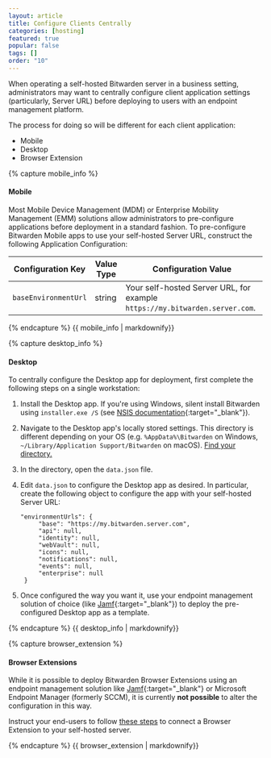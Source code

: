 ```yaml
---
layout: article
title: Configure Clients Centrally
categories: [hosting]
featured: true
popular: false
tags: []
order: "10"
---
```


When operating a self-hosted Bitwarden server in a business setting, administrators may want to centrally configure client application settings (particularly, Server URL) before deploying to users with an endpoint management platform.

The process for doing so will be different for each client application:

<ul class="nav nav-tabs" id="myTab" role="tablist">
  <li class="nav-item" role="presentation">
    <a class="nav-link active" id="mobtab" data-target="#mobile" role="tab" aria-controls="mobile" aria-selected="false">Mobile</a>
  </li>
  <li class="nav-item" role="presentation">
    <a class="nav-link" id="desktab" data-target="#desktop" role="tab" aria-controls="desktop" aria-selected="false">Desktop</a>
  </li>
  <li class="nav-item" role="presentation">
    <a class="nav-link" id="betab" data-target="#browserextension" role="tab" aria-controls="browserextension" aria-selected="false">Browser Extension</a>
  </li>
</ul>
<div class="tab-content" id="clientsContent">
  <div class="tab-pane show active" id="mobile" role="tabpanel" aria-labelledby="mobtab">
{% capture mobile_info %}

#### Mobile

Most Mobile Device Management (MDM) or Enterprise Mobility Management (EMM) solutions allow administrators to pre-configure applications before deployment in a standard fashion. To pre-configure Bitwarden Mobile apps to use your self-hosted Server URL, construct the following Application Configuration:

|Configuration Key|Value Type|Configuration Value|
|-----------------|----------|-------------------|
|`baseEnvironmentUrl`|string|Your self-hosted Server URL, for example `https://my.bitwarden.server.com`.|

{% endcapture %}
{{ mobile_info | markdownify}}
  </div>
  <div class="tab-pane" id="desktop" role="tabpanel" aria-labelledby="desktab">
{% capture desktop_info %}

#### Desktop

To centrally configure the  Desktop app for deployment, first complete the following steps on a single workstation:

1. Install the Desktop app. If you're using Windows, silent install Bitwarden using `installer.exe /S` (see [NSIS documentation](https://nsis.sourceforge.io/Docs/Chapter4.html#silent){:target="\_blank"}).
2. Navigate to the Desktop app's locally stored settings. This directory is different depending on your OS (e.g. `%AppData%\Bitwarden` on Windows, `~/Library/Application Support/Bitwarden` on macOS). [Find your directory.]({{site.baseurl}}/article/data-storage/)
3. In the directory, open the `data.json` file.
4. Edit `data.json` to configure the Desktop app as desired. In particular, create the following object to configure the app with your self-hosted Server URL:

   ```
   "environmentUrls": {
 		"base": "https://my.bitwarden.server.com",
 		"api": null,
 		"identity": null,
 		"webVault": null,
 		"icons": null,
 		"notifications": null,
 		"events": null,
 		"enterprise": null
 	}
   ```
5. Once configured the way you want it, use your endpoint management solution of choice (like [Jamf](https://www.jamf.com/){:target="\_blank"}) to deploy the pre-configured Desktop app as a template.

{% endcapture %}
{{ desktop_info | markdownify}}
  </div>
  <div class="tab-pane" id="browserextension" role="tabpanel" aria-labelledby="betab">
{% capture browser_extension %}

#### Browser Extensions

While it is possible to deploy Bitwarden Browser Extensions using an endpoint management solution like [Jamf](https://www.jamf.com/){:target="\_blank"} or Microsoft Endpoint Manager (formerly SCCM), it is currently **not possible** to alter the configuration in this way.

Instruct your end-users to follow [these steps]({{site.baseurl}}/article/change-client-environment/#browser-extensions-desktop-apps-and-mobile-apps) to connect a Browser Extension to your self-hosted server.

{% endcapture %}
{{ browser_extension | markdownify}}
  </div>
</div>
